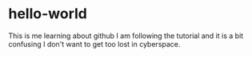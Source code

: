# hello-world
This is me learning about github
I am following the tutorial and it is a bit confusing I don't want to get too lost in cyberspace.
